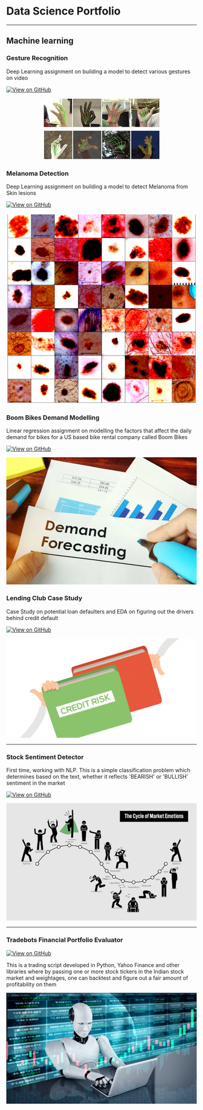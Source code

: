 # Data Science Portfolio
---
## Machine learning

### Gesture Recognition

Deep Learning assignment on building a model to detect various gestures on video

[![View on GitHub](https://img.shields.io/badge/GitHub-View_on_GitHub-blue?logo=GitHub)](https://github.com/svkmsr6/ml-c47-gesture-recognition)

<center><img src="assets/img/gesture.png"/></center>

### Melanoma Detection

Deep Learning assignment on building a model to detect Melanoma from Skin lesions

[![View on GitHub](https://img.shields.io/badge/GitHub-View_on_GitHub-blue?logo=GitHub)](https://github.com/svkmsr6/ml-c47-cnn-melanoma-assignment)

<center><img src="assets/img/melanoma.png"/></center>


### Boom Bikes Demand Modelling

Linear regression assignment on modelling the factors that affect the daily demand for bikes for a US based bike rental company called Boom Bikes

[![View on GitHub](https://img.shields.io/badge/GitHub-View_on_GitHub-blue?logo=GitHub)](https://github.com/svkmsr6/boombikes-linear-regression-assignment)

<center><img src="assets/img/demfor.png"/></center>


### Lending Club Case Study

Case Study on potential loan defaulters and EDA on figuring out the drivers behind credit default 

[![View on GitHub](https://img.shields.io/badge/GitHub-View_on_GitHub-blue?logo=GitHub)](https://github.com/tanmayarsahu/ml-c47-lending-club-case-study)

<center><img src="assets/img/loan.png"/></center>

---

### Stock Sentiment Detector

First time, working with NLP. This is a simple classification problem which determines based on the text, whether it reflects 'BEARISH' or 'BULLISH' sentiment in the market

[![View on GitHub](https://img.shields.io/badge/GitHub-View_on_GitHub-blue?logo=GitHub)](https://github.com/svkmsr6/sample-nlp-app)

<center><img src="assets/img/sentiment.png"/></center>

---
### Tradebots Financial Portfolio Evaluator

[![View on GitHub](https://img.shields.io/badge/GitHub-View_on_GitHub-blue?logo=GitHub)](https://github.com/svkmsr6/trade-bots)

This is a trading script developed in Python, Yahoo Finance and other libraries where by passing one or more stock tickers in the Indian stock market and weightages, one can backtest and figure out a fair amount of profitability on them

<center><img src="assets/img/tradebot.jpg"/></center>

